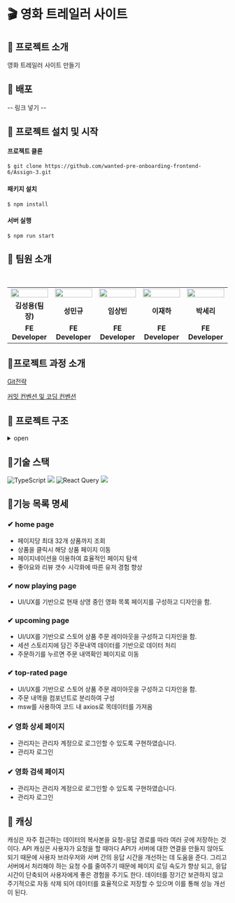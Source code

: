 # 🎬 영화 트레일러 사이트

## 📌 프로젝트 소개

영화 트레일러 사이트 만들기

## 📌 배포

-- 링크 넣기 --
<br />

## 📌 프로젝트 설치 및 시작

#### 프로젝트 클론

```shell
$ git clone https://github.com/wanted-pre-onboarding-frontend-6/Assign-3.git
```

#### 패키지 설치

```shell
$ npm install
```

#### 서버 실행

```shell
$ npm run start
```

## 📌 팀원 소개

<br/>

<table align="center">
<tr >
<td align="center"><a href="https://github.com/LoggingCo"><img  src="https://avatars.githubusercontent.com/LoggingCo" width="100%"  height="50%"/></a></td>
<td align="center"><a href="https://github.com/sming0112"><img src="https://avatars.githubusercontent.com/sming0112" width="100%"  height="50%"/></a></td>
<td align="center"><a href="https://github.com/YSBINN"><img src="https://avatars.githubusercontent.com/YSBINN" width="100%" height="50%" /></a></td>
<td align="center"><a href="https://github.com/Leejha"><img src="https://avatars.githubusercontent.com/Leejha" width="100%"  height="50%"/></a></td>
<td align="center"><a href="https://github.com/seriparkdev"><img src="https://avatars.githubusercontent.com/seriparkdev" width="100%"  height="50%"/></a></td>
</tr>
<tr>
<td align="center"><b>김성용(팀장)</b></td>
<td align="center"><b>성민규</b></td>
<td align="center"><b>임상빈</b></td>
<td align="center"><b>이재하</b></td>
<td align="center"><b>박세리</b></td>
</tr>
<tr>
<td align="center"><b>FE Developer</b></td>
<td align="center"><b>FE Developer</b></td>
<td align="center"><b>FE Developer</b></td>
<td align="center"><b>FE Developer</b></td>
<td align="center"><b>FE Developer</b></td>
</tr>
</table>

## 📌프로젝트 과정 소개

[Git전략](https://github.com/wanted-pre-onboarding-frontend-6/Assign-1/wiki/Git-%EC%A0%84%EB%9E%B5)

[커밋 컨벤션 및 코딩 컨벤션](https://github.com/wanted-pre-onboarding-frontend-6/Assign-1/wiki/%EC%BB%A4%EB%B0%8B-%EC%BB%A8%EB%B2%A4%EC%85%98-%EB%B0%8F-%EC%BD%94%EB%94%A9-%EC%BB%A8%EB%B2%A4%EC%85%98)

## 📌 프로젝트 구조

<details>
<summary>open</summary>

```
새로 넣기
```

</details>

## 📌기술 스택
 
![TypeScript](https://img.shields.io/badge/typescript-%23007ACC.svg?style=for-the-badge&logo=typescript&logoColor=white) ![](https://img.shields.io/badge/React-20232A?style=for-the-badge&logo=react&logoColor=61DAFB) 
![React Query](https://img.shields.io/badge/-React%20Query-FF4154?style=for-the-badge&logo=react%20query&logoColor=white)
![](https://img.shields.io/badge/styled--components-DB7093?style=for-the-badge&logo=styled-components&logoColor=white)

## 📌기능 목록 명세

### ✔ home page

-   페이지당 최대 32개 상품까지 조회
-   상품을 클릭시 해당 상품 페이지 이동
-   페이지네이션을 이용하여 효율적인 페이지 탐색
-   좋아요와 리뷰 갯수 시각화에 따른 유저 경험 향상

### ✔ now playing page

-   UI/UX를 기반으로 현재 상영 중인 영화 목록 페이지를 구성하고 디자인을 함.

### ✔ upcoming page

-   UI/UX를 기반으로 스토어 상품 주문 레이아웃을 구성하고 디자인을 함.
-   세션 스토리지에 담긴 주문내역 데이터를 기반으로 데이터 처리
-   주문하기를 누르면 주문 내역확인 페이지로 이동

### ✔ top-rated page

-   UI/UX를 기반으로 스토어 상품 주문 레이아웃을 구성하고 디자인을 함.
-   주문 내역을 컴포넌트로 분리하여 구성
-   msw를 사용하여 코드 내 axios로 목데이터를 가져옴

### ✔ 영화 상세 페이지

-   관리자는 관리자 계정으로 로그인할 수 있도록 구현하였습니다.
-   관리자 로그인

### ✔ 영화 검색 페이지

-   관리자는 관리자 계정으로 로그인할 수 있도록 구현하였습니다.
-   관리자 로그인

## 📌 캐싱
캐싱은 자주 접근하는 데이터의 복사본을 요청-응답 경로를 따라 여러 곳에 저장하는 것이다. API 캐싱은 사용자가 요청을 할 때마다 API가 서버에 대한 연결을 만들지 않아도 되기 때문에 사용자 브라우저와 서버 간의 응답 시간을 개선하는 데 도움을 준다. 그리고 서버에서 처리해야 하는 요청 수를 줄여주기 때문에 페이지 로딩 속도가 향상 되고, 응답 시간이 단축되어 사용자에게 좋은 경험을 주기도 한다. 데이터를 장기간 보관하지 않고 주기적으로 자동 삭제 되어 데이터를 효율적으로 저장할 수 있으며 이를 통해 성능 개선이 된다.
